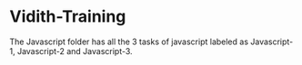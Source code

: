 # Vidith-Training

The Javascript folder has all the 3 tasks of javascript labeled as Javascript-1, Javascript-2 and Javascript-3.
